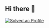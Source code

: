 ## Hi there 👋

[![Solved.ac Profile](http://mazassumnida.wtf/api/v2/generate_badge?boj=namsge)](https://solved.ac/namsge)

<!--
**mynameiskuun/mynameiskuun** is a ✨ _special_ ✨ repository because its `README.md` (this file) appears on your GitHub profile.

Here are some ideas to get you started:

- 🔭 I’m currently working on ...
- 🌱 I’m currently learning ...
- 👯 I’m looking to collaborate on ...
- 🤔 I’m looking for help with ...
- 💬 Ask me about ...
- 📫 How to reach me: ...
- 😄 Pronouns: ...
- ⚡ Fun fact: ...
-->
